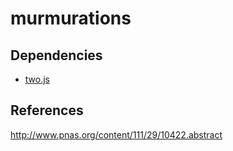 # murmurations

## Dependencies
* [two.js](https://two.js.org/)

## References
http://www.pnas.org/content/111/29/10422.abstract